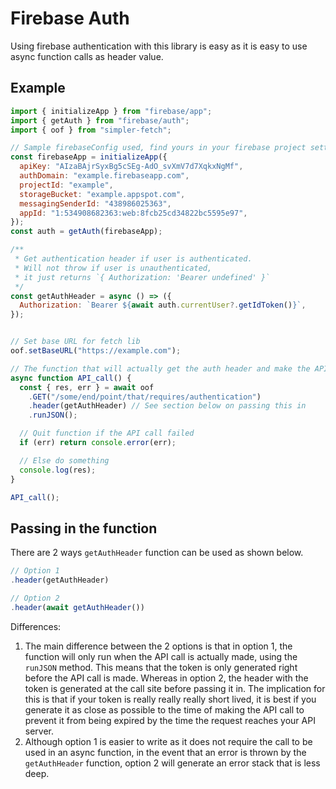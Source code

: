 # Firebase Auth
Using firebase authentication with this library is easy as it is easy to use async function calls as header value.

## Example
```javascript
import { initializeApp } from "firebase/app";
import { getAuth } from "firebase/auth";
import { oof } from "simpler-fetch";

// Sample firebaseConfig used, find yours in your firebase project settings
const firebaseApp = initializeApp({
  apiKey: "AIzaBAjrSyxBg5cSEg-AdO_svXmV7d7XqkxNgMf",
  authDomain: "example.firebaseapp.com",
  projectId: "example",
  storageBucket: "example.appspot.com",
  messagingSenderId: "438986025363",
  appId: "1:534908682363:web:8fcb25cd34822bc5595e97",
});
const auth = getAuth(firebaseApp);

/**
 * Get authentication header if user is authenticated.
 * Will not throw if user is unauthenticated,
 * it just returns `{ Authorization: 'Bearer undefined' }`
 */
const getAuthHeader = async () => ({
  Authorization: `Bearer ${await auth.currentUser?.getIdToken()}`,
});


// Set base URL for fetch lib
oof.setBaseURL("https://example.com");

// The function that will actually get the auth header and make the API call
async function API_call() {
  const { res, err } = await oof
    .GET("/some/end/point/that/requires/authentication")
    .header(getAuthHeader) // See section below on passing this in
    .runJSON();

  // Quit function if the API call failed
  if (err) return console.error(err);

  // Else do something
  console.log(res);
}

API_call();
```


## Passing in the function
There are 2 ways `getAuthHeader` function can be used as shown below.
```javascript
// Option 1
.header(getAuthHeader)

// Option 2
.header(await getAuthHeader())
```

Differences:
1. The main difference between the 2 options is that in option 1, the function will only run when the API call is actually made, using the `runJSON` method. This means that the token is only generated right before the API call is made. Whereas in option 2, the header with the token is generated at the call site before passing it in. The implication for this is that if your token is really really really short lived, it is best if you generate it as close as possible to the time of making the API call to prevent it from being expired by the time the request reaches your API server.
1. Although option 1 is easier to write as it does not require the call to be used in an async function, in the event that an error is thrown by the `getAuthHeader` function, option 2 will generate an error stack that is less deep.